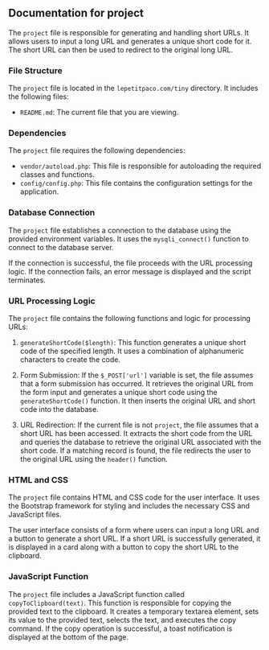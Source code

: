 ## Documentation for project

The `project` file is responsible for generating and handling short URLs. It allows users to input a long URL and generates a unique short code for it. The short URL can then be used to redirect to the original long URL.

### File Structure

The `project` file is located in the `lepetitpaco.com/tiny` directory. It includes the following files:

- `README.md`: The current file that you are viewing.

### Dependencies

The `project` file requires the following dependencies:

- `vendor/autoload.php`: This file is responsible for autoloading the required classes and functions.
- `config/config.php`: This file contains the configuration settings for the application.

### Database Connection

The `project` file establishes a connection to the database using the provided environment variables. It uses the `mysqli_connect()` function to connect to the database server.

If the connection is successful, the file proceeds with the URL processing logic. If the connection fails, an error message is displayed and the script terminates.

### URL Processing Logic

The `project` file contains the following functions and logic for processing URLs:

1. `generateShortCode($length)`: This function generates a unique short code of the specified length. It uses a combination of alphanumeric characters to create the code.

2. Form Submission: If the `$_POST['url']` variable is set, the file assumes that a form submission has occurred. It retrieves the original URL from the form input and generates a unique short code using the `generateShortCode()` function. It then inserts the original URL and short code into the database.

3. URL Redirection: If the current file is not `project`, the file assumes that a short URL has been accessed. It extracts the short code from the URL and queries the database to retrieve the original URL associated with the short code. If a matching record is found, the file redirects the user to the original URL using the `header()` function.

### HTML and CSS

The `project` file contains HTML and CSS code for the user interface. It uses the Bootstrap framework for styling and includes the necessary CSS and JavaScript files.

The user interface consists of a form where users can input a long URL and a button to generate a short URL. If a short URL is successfully generated, it is displayed in a card along with a button to copy the short URL to the clipboard.

### JavaScript Function

The `project` file includes a JavaScript function called `copyToClipboard(text)`. This function is responsible for copying the provided text to the clipboard. It creates a temporary textarea element, sets its value to the provided text, selects the text, and executes the copy command. If the copy operation is successful, a toast notification is displayed at the bottom of the page.